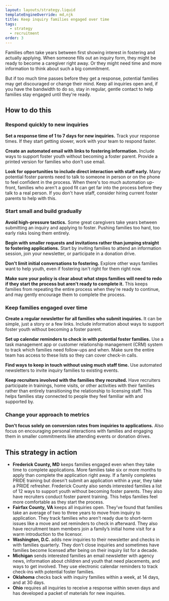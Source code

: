 ```yaml
---
layout: layouts/strategy.liquid
templateEngineOverride: md,njk
title: Keep inquiry families engaged over time
tags:
  - strategy
  - recruitment
order: 3
---
```

Families often take years between first showing interest in fostering and actually applying. When someone fills out an inquiry form, they might be ready to become a caregiver right away. Or they might need time and more information to think about such a big commitment.

But if too much time passes before they get a response, potential families may get discouraged or change their mind. Keep all inquiries open and, if you have the bandwidth to do so, stay in regular, gentle contact to help families stay engaged until they're ready.

## How to do this

### Respond quickly to new inquiries

**Set a response time of 1 to 7 days for new inquiries.** Track your response times. If they start getting slower, work with your team to respond faster.

**Create an automated email with links to fostering information.** Include ways to support foster youth without becoming a foster parent. Provide a printed version for families who don't use email.

**Look for opportunities to include direct interaction with staff early.** Many potential foster parents need to talk to someone in person or on the phone to feel confident in the process. When there's too much automation up-front, families who aren't a good fit can get far into the process before they talk to a real person. If you don't have staff, consider hiring current foster parents to help with this.

### Start small and build gradually

**Avoid high-pressure tactics.** Some great caregivers take years between submitting an inquiry and applying to foster. Pushing families too hard, too early risks losing them entirely.

**Begin with smaller requests and invitations rather than jumping straight to fostering applications.** Start by inviting families to attend an information session, join your newsletter, or participate in a donation drive.

**Don't limit initial conversations to fostering.** Explore other ways families want to help youth, even if fostering isn't right for them right now.

**Make sure your policy is clear about what steps families will need to redo if they start the process but aren't ready to complete it.** This keeps families from repeating the entire process when they're ready to continue, and may gently encourage them to complete the process.

### Keep families engaged over time

**Create a regular newsletter for all families who submit inquiries.** It can be simple, just a story or a few links. Include information about ways to support foster youth without becoming a foster parent.

**Set up calendar reminders to check in with potential foster families.** Use a task management app or customer relationship management (CRM) system to track which families need follow-ups and when. Make sure the entire team has access to these lists so they can cover check-in calls.

**Find ways to keep in touch without using much staff time.** Use automated newsletters to invite inquiry families to existing events.

**Keep recruiters involved with the families they recruited.** Have recruiters participate in trainings, home visits, or other activities with their families rather than entirely transitioning the relationship to licensing staff. This helps families stay connected to people they feel familiar with and supported by.

### Change your approach to metrics

**Don't focus solely on conversion rates from inquiries to applications.** Also focus on encouraging personal interactions with families and engaging them in smaller commitments like attending events or donation drives.

## This strategy in action

* **Frederick County, MD** keeps families engaged even when they take time to complete applications. More families take six or more months to apply than complete the application right away. If a family completes PRIDE training but doesn't submit an application within a year, they take a PRIDE refresher. Frederick County also sends interested families a list of 12 ways to support youth without becoming foster parents. They also have recruiters conduct foster parent training. This helps families feel more comfortable as they start the process.  
* **Fairfax County, VA** keeps all inquiries open. They’ve found that families take an average of two to three years to move from inquiry to application. They track families who aren't ready due to short-term issues like a move and set reminders to check in afterward. They also have recruitment team members join a family’s initial home visit for a warm introduction to the licensor.  
* **Washington, D.C.** adds new inquiries to their newsletter and checks in with families quarterly. They don't close inquiries and sometimes have families become licensed after being on their inquiry list for a decade.  
* **Michigan** sends interested families an email newsletter with agency news, information about children and youth that need placements, and ways to get involved. They use electronic calendar reminders to track check-ins with potential foster families.  
* **Oklahoma** checks back with inquiry families within a week, at 14 days, and at 30 days.   
* **Ohio** requires all inquiries to receive a response within seven days and has developed a packet of materials for new inquiries.
